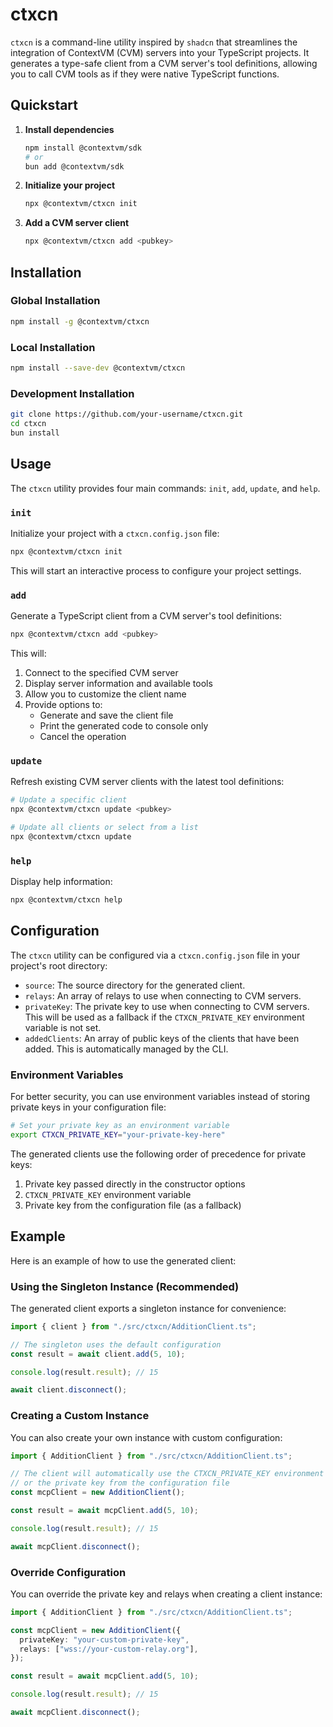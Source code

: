 # ctxcn

`ctxcn` is a command-line utility inspired by `shadcn` that streamlines the integration of ContextVM (CVM) servers into your TypeScript projects. It generates a type-safe client from a CVM server's tool definitions, allowing you to call CVM tools as if they were native TypeScript functions.

## Quickstart

1. **Install dependencies**

   ```bash
   npm install @contextvm/sdk
   # or
   bun add @contextvm/sdk
   ```

2. **Initialize your project**

   ```bash
   npx @contextvm/ctxcn init
   ```

3. **Add a CVM server client**
   ```bash
   npx @contextvm/ctxcn add <pubkey>
   ```

## Installation

### Global Installation

```bash
npm install -g @contextvm/ctxcn
```

### Local Installation

```bash
npm install --save-dev @contextvm/ctxcn
```

### Development Installation

```bash
git clone https://github.com/your-username/ctxcn.git
cd ctxcn
bun install
```

## Usage

The `ctxcn` utility provides four main commands: `init`, `add`, `update`, and `help`.

### `init`

Initialize your project with a `ctxcn.config.json` file:

```bash
npx @contextvm/ctxcn init
```

This will start an interactive process to configure your project settings.

### `add`

Generate a TypeScript client from a CVM server's tool definitions:

```bash
npx @contextvm/ctxcn add <pubkey>
```

This will:

1. Connect to the specified CVM server
2. Display server information and available tools
3. Allow you to customize the client name
4. Provide options to:
   - Generate and save the client file
   - Print the generated code to console only
   - Cancel the operation

### `update`

Refresh existing CVM server clients with the latest tool definitions:

```bash
# Update a specific client
npx @contextvm/ctxcn update <pubkey>

# Update all clients or select from a list
npx @contextvm/ctxcn update
```

### `help`

Display help information:

```bash
npx @contextvm/ctxcn help
```

## Configuration

The `ctxcn` utility can be configured via a `ctxcn.config.json` file in your project's root directory:

- `source`: The source directory for the generated client.
- `relays`: An array of relays to use when connecting to CVM servers.
- `privateKey`: The private key to use when connecting to CVM servers. This will be used as a fallback if the `CTXCN_PRIVATE_KEY` environment variable is not set.
- `addedClients`: An array of public keys of the clients that have been added. This is automatically managed by the CLI.

### Environment Variables

For better security, you can use environment variables instead of storing private keys in your configuration file:

```bash
# Set your private key as an environment variable
export CTXCN_PRIVATE_KEY="your-private-key-here"
```

The generated clients use the following order of precedence for private keys:

1. Private key passed directly in the constructor options
2. `CTXCN_PRIVATE_KEY` environment variable
3. Private key from the configuration file (as a fallback)

## Example

Here is an example of how to use the generated client:

### Using the Singleton Instance (Recommended)

The generated client exports a singleton instance for convenience:

```typescript
import { client } from "./src/ctxcn/AdditionClient.ts";

// The singleton uses the default configuration
const result = await client.add(5, 10);

console.log(result.result); // 15

await client.disconnect();
```

### Creating a Custom Instance

You can also create your own instance with custom configuration:

```typescript
import { AdditionClient } from "./src/ctxcn/AdditionClient.ts";

// The client will automatically use the CTXCN_PRIVATE_KEY environment variable
// or the private key from the configuration file
const mcpClient = new AdditionClient();

const result = await mcpClient.add(5, 10);

console.log(result.result); // 15

await mcpClient.disconnect();
```

### Override Configuration

You can override the private key and relays when creating a client instance:

```typescript
import { AdditionClient } from "./src/ctxcn/AdditionClient.ts";

const mcpClient = new AdditionClient({
  privateKey: "your-custom-private-key",
  relays: ["wss://your-custom-relay.org"],
});

const result = await mcpClient.add(5, 10);

console.log(result.result); // 15

await mcpClient.disconnect();
```
